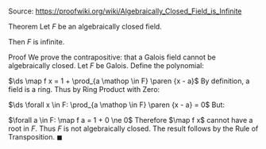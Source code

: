 # 

Source: https://proofwiki.org/wiki/Algebraically_Closed_Field_is_Infinite

Theorem
Let $F$ be an algebraically closed field.

Then $F$ is infinite.


Proof
We prove the contrapositive: that a Galois field cannot be algebraically closed.
Let $F$ be Galois.
Define the polynomial:

$\ds \map f x = 1 + \prod_{a \mathop \in F} \paren {x - a}$
By definition, a field is a ring.
Thus by Ring Product with Zero:

$\ds \forall x \in F: \prod_{a \mathop \in F} \paren {x - a} = 0$
But:

$\forall a \in F: \map f a = 1 + 0 \ne 0$
Therefore $\map f x$ cannot have a root in $F$.
Thus $F$ is not algebraically closed.
The result follows by the Rule of Transposition.
$\blacksquare$





